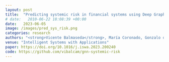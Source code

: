 ```yaml
---
layout: post
title:  "Predicting systemic risk in financial systems using Deep Graph Learning"
# date:   2010-06-22 18:08:39 +00:00
date:   2023-06-05
image: /images/pred_sys_risk.png
categories: research
authors: "<strong>Vicente Balmaseda</strong>, María Coronado, Gonzalo de Cadenas-Santiago"
venue: "Intelligent Systems with Applications"
paper: https://doi.org/10.1016/j.iswa.2023.200240
code: https://github.com/vibalcam/gnn-systemic-risk
---
```

<!-- todo!! add description -->
<!-- The paper proposes using Graph Neural Networks (GNNs) to analyze systemic risk in financial systems by leveraging the network structure and feature information of financial entities. Additionally, it introduces the C2R (Classify to Regress) approach, which reduces pre-labeling efforts by pre-labeling entities into a small number of classes while still predicting continuous risk scores, enhancing prediction accuracy and efficiency. -->

